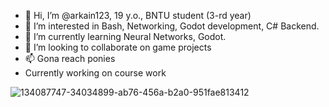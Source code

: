 - 👋 Hi, I’m @arkain123, 19 y.o., BNTU student (3-rd year)
- 👀 I’m interested in Bash, Networking, Godot development, C# Backend.
- 🌱 I’m currently learning Neural Networks, Godot.
- 💞️ I’m looking to collaborate on game projects
- 📫 Gona reach ponies
- Currently working on course work

<!---
arkain123/arkain123 is a ✨ special ✨ repository because its `README.md` (this file) appears on your GitHub profile.
You can click the Preview link to take a look at your changes.
--->
![134087747-34034899-ab76-456a-b2a0-951fae813412](https://user-images.githubusercontent.com/90475819/170334640-5a9ab46d-9f42-4b2c-acd2-701a79f389b6.gif)
